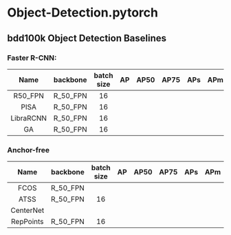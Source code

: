 # Object-Detection.pytorch

## bdd100k Object Detection Baselines

### Faster R-CNN:
|  Name    | backbone | batch size |  AP   |  AP50  |  AP75  |  APs   |  APm   |  APl   |
| :------: |:------:  |:------:|:------:|:------:|:------:|:------:|:------:|:------:|
|  R50_FPN | R_50_FPN |   16   | 
|  PISA    | R_50_FPN |   16   | 
|  LibraRCNN| R_50_FPN|   16   | 
|  GA      | R_50_FPN |   16   | 


### Anchor-free
|  Name    | backbone | batch size |  AP   |  AP50  |  AP75  |  APs   |  APm   |  APl   |
| :------: |:------:  |:------:|:------:|:------:|:------:|:------:|:------:|:------:|
| FCOS     | R_50_FPN |        |
| ATSS     | R_50_FPN |   16   |
| CenterNet| 
| RepPoints| R_50_FPN |   16   |
